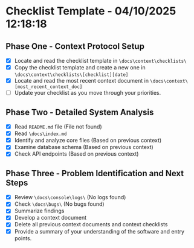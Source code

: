 # Checklist Template - 04/10/2025 12:18:18

## Phase One - Context Protocol Setup
- [x] Locate and read the checklist template in `\docs\context\checklists\`
- [x] Copy the checklist template and create a new one in `\docs\context\checklists\[checklist][date]`
- [x] Locate and read the most recent context document in `\docs\context\[most_recent_context_doc]`
- [ ] Update your checklist as you move through your priorities.

## Phase Two - Detailed System Analysis
- [x] Read `README.md` file (File not found)
- [x] Read `\docs\index.md`
- [x] Identify and analyze core files (Based on previous context)
- [x] Examine database schema (Based on previous context)
- [x] Check API endpoints (Based on previous context)

## Phase Three - Problem Identification and Next Steps
- [x] Review `\docs\console\logs\` (No logs found)
- [x] Check `\docs\bugs\` (No bugs found)
- [x] Summarize findings
- [x] Develop a context document
- [x] Delete all previous context documents and context checklists
- [x] Provide a summary of your understanding of the software and entry points. 